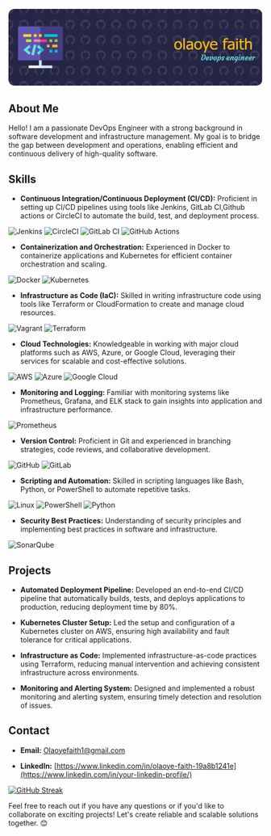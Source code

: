 ![Header](./github-header-image%20(2).png)

## About Me

Hello! I am a passionate DevOps Engineer with a strong background in software development and infrastructure management. My goal is to bridge the gap between development and operations, enabling efficient and continuous delivery of high-quality software.

## Skills

- **Continuous Integration/Continuous Deployment (CI/CD):** Proficient in setting up CI/CD pipelines using tools like Jenkins, GitLab CI,Github actions or CircleCI to automate the build, test, and deployment process.

![Jenkins](https://img.shields.io/badge/jenkins-%232C5263.svg?style=for-the-badge&logo=jenkins&logoColor=white)
![CircleCI](https://img.shields.io/badge/circle%20ci-%23161616.svg?style=for-the-badge&logo=circleci&logoColor=white)
![GitLab CI](https://img.shields.io/badge/gitlab%20ci-%23181717.svg?style=for-the-badge&logo=gitlab&logoColor=white)
![GitHub Actions](https://img.shields.io/badge/github%20actions-%232671E5.svg?style=for-the-badge&logo=githubactions&logoColor=white)

- **Containerization and Orchestration:** Experienced in Docker to containerize applications and Kubernetes for efficient container orchestration and scaling.

![Docker](https://img.shields.io/badge/docker-%230db7ed.svg?style=for-the-badge&logo=docker&logoColor=white)
![Kubernetes](https://img.shields.io/badge/kubernetes-%23326ce5.svg?style=for-the-badge&logo=kubernetes&logoColor=white)

- **Infrastructure as Code (IaC):** Skilled in writing infrastructure code using tools like Terraform or CloudFormation to create and manage cloud resources.

![Vagrant](https://img.shields.io/badge/vagrant-%231563FF.svg?style=for-the-badge&logo=vagrant&logoColor=white)
![Terraform](https://img.shields.io/badge/terraform-%235835CC.svg?style=for-the-badge&logo=terraform&logoColor=white)


- **Cloud Technologies:** Knowledgeable in working with major cloud platforms such as AWS, Azure, or Google Cloud, leveraging their services for scalable and cost-effective solutions.

![AWS](https://img.shields.io/badge/AWS-%23FF9900.svg?style=for-the-badge&logo=amazon-aws&logoColor=white)
![Azure](https://img.shields.io/badge/azure-%230072C6.svg?style=for-the-badge&logo=microsoftazure&logoColor=white)
![Google Cloud](https://img.shields.io/badge/GoogleCloud-%234285F4.svg?style=for-the-badge&logo=google-cloud&logoColor=white)

- **Monitoring and Logging:** Familiar with monitoring systems like Prometheus, Grafana, and ELK stack to gain insights into application and infrastructure performance.

![Prometheus](https://img.shields.io/badge/Prometheus-E6522C?style=for-the-badge&logo=Prometheus&logoColor=white)


- **Version Control:** Proficient in Git and experienced in branching strategies, code reviews, and collaborative development.

![GitHub](https://img.shields.io/badge/github-%23121011.svg?style=for-the-badge&logo=github&logoColor=white)
![GitLab](https://img.shields.io/badge/gitlab-%23181717.svg?style=for-the-badge&logo=gitlab&logoColor=white)


- **Scripting and Automation:** Skilled in scripting languages like Bash, Python, or PowerShell to automate repetitive tasks.

![Linux](https://img.shields.io/badge/Linux-FCC624?style=for-the-badge&logo=linux&logoColor=black)
![PowerShell](https://img.shields.io/badge/PowerShell-%235391FE.svg?style=for-the-badge&logo=powershell&logoColor=white)
![Python](https://img.shields.io/badge/python-3670A0?style=for-the-badge&logo=python&logoColor=ffdd54)


- **Security Best Practices:** Understanding of security principles and implementing best practices in software and infrastructure.

![SonarQube](https://img.shields.io/badge/SonarQube-black?style=for-the-badge&logo=sonarqube&logoColor=4E9BCD)

## Projects

- **Automated Deployment Pipeline:** Developed an end-to-end CI/CD pipeline that automatically builds, tests, and deploys applications to production, reducing deployment time by 80%.


- **Kubernetes Cluster Setup:** Led the setup and configuration of a Kubernetes cluster on AWS, ensuring high availability and fault tolerance for critical applications.


- **Infrastructure as Code:** Implemented infrastructure-as-code practices using Terraform, reducing manual intervention and achieving consistent infrastructure across environments.


- **Monitoring and Alerting System:** Designed and implemented a robust monitoring and alerting system, ensuring timely detection and resolution of issues.

## Contact

- **Email:** [Olaoyefaith1@gmail.com](mailto:your-email@example.com)

- **LinkedIn:** [https://www.linkedin.com/in/olaoye-faith-19a8b1241e](https://www.linkedin.com/in/your-linkedin-profile/)


[![GitHub Streak](https://streak-stats.demolab.com?user=olaoyefaith&theme=dracula)](https://git.io/streak-stats)

Feel free to reach out if you have any questions or if you'd like to collaborate on exciting projects! Let's create reliable and scalable solutions together. 😊
